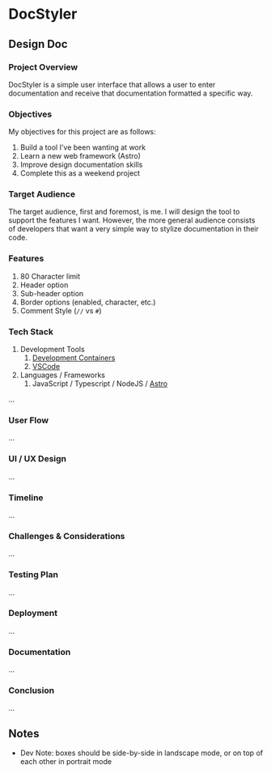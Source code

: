# DocStyler

## Design Doc

### Project Overview

DocStyler is a simple user interface that allows a user to enter documentation
and receive that documentation formatted a specific way.

### Objectives

My objectives for this project are as follows:

1. Build a tool I've been wanting at work
2. Learn a new web framework (Astro)
3. Improve design documentation skills
4. Complete this as a weekend project

### Target Audience

The target audience, first and foremost, is me.
I will design the tool to support the features I want.
However, the more general audience consists of developers that want a very
simple way to stylize documentation in their code.

### Features

1. 80 Character limit
2. Header option
3. Sub-header option
4. Border options (enabled, character, etc.)
5. Comment Style (`//` vs `#`)

### Tech Stack

1. Development Tools
    1. [Development Containers](https://containers.dev/)
    2. [VSCode](https://code.visualstudio.com/)
2. Languages / Frameworks
    1. JavaScript / Typescript / NodeJS / [Astro](https://docs.astro.build/en/getting-started/)

...

### User Flow

...

### UI / UX Design

...

### Timeline

...

### Challenges & Considerations

...

### Testing Plan

...

### Deployment

...

### Documentation

...

### Conclusion

...

## Notes

* Dev Note: boxes should be side-by-side in landscape mode, or on top of each other
in portrait mode